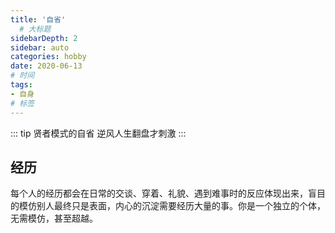 ```yaml
---
title: '自省'
  # 大标题
sidebarDepth: 2
sidebar: auto
categories: hobby
date: 2020-06-13
# 时间
tags:
- 自身
# 标签
---
```


::: tip 贤者模式的自省
逆风人生翻盘才刺激
:::

## 经历
每个人的经历都会在日常的交谈、穿着、礼貌、遇到难事时的反应体现出来，盲目的模仿别人最终只是表面，内心的沉淀需要经历大量的事。你是一个独立的个体，无需模仿，甚至超越。

